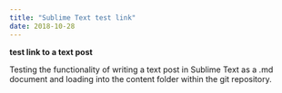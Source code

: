 ```yaml
---
title: "Sublime Text test link"
date: 2018-10-28
---
```


**test link to a text post** 

Testing the functionality of writing a text post in Sublime Text as a .md document and loading into the content folder within the git repository. 